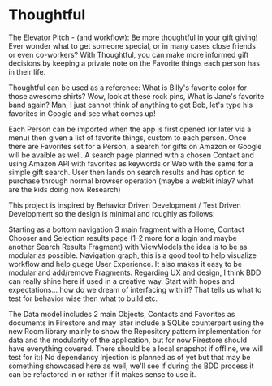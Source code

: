 # Thoughtful
The Elevator Pitch - (and workflow):
Be more thoughtful in your gift giving! 
Ever wonder what to get someone special, or in many cases close friends or even co-workers?
With Thoughtful, you can make more informed gift decisions by keeping a private note on the Favorite things each person has in their life.

Thoughtful can be used as a reference:
What is Billy's favorite color for those awesome shirts? 
Wow, look at these rock pins, What is Jane's favorite band again?
Man, I just cannot think of anything to get Bob, let's type his favorites in Google and see what comes up!

Each Person can be imported when the app is first opened (or later via a menu) then given a list of favorite things, custom to each person.
Once there are Favorites set for a Person, a search for gifts on Amazon or Google will be avaible as well.
A search page planned with a chosen Contact and using Amazon API with favorites as keywords or Web with the same for a simple gift search.
User then lands on search results and has option to purchase through normal browser operation (maybe a webkit inlay? what are the kids doing now Research)

This project is inspired by Behavior Driven Development / Test Driven Development so the design is minimal and roughly as follows:
  
  Starting as a bottom navigation 3 main fragment with a Home, Contact Chooser and Selection results page (1-2 more for a login and maybe another Search Results Fragment) with ViewModels.the idea is to be as modular as possible.
Navigation graph, this is a good tool to help visualize workflow and help guage User Experience.
It also makes it easy to be modular and add/remove Fragments.
Regarding UX and design, I think BDD can really shine here if used in a creative way. 
Start with hopes and expectations... how do we dream of interfacing with it?
That tells us what to test for behavior wise then what to build etc.

The Data model includes 2 main Objects, Contacts and Favorites as documents in Firestore and may later include a SQLite counterpart using the new Room library mainly to show the Repository pattern implementation for data and the modularity of the application, but for now Firestore should have everything covered. There should be a local snapshot if offline, we will test for it:)
No dependancy Injection is planned as of yet but that may be something showcased here as well, we'll see if during the BDD process it can be refactored in or rather if it makes sense to use it.
